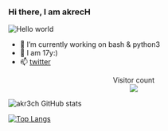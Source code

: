 ### Hi there, I am akrecH

<img src="https://github.com/akr3ch/akr3ch/blob/main/noob.png" alt="Hello world">



<!-- **akr3ch/akr3ch** is a ✨ _special_ ✨ repository because its `README.md` (this file) appears on your GitHub profile.

Here are some ideas to get you started: -->

- 🔭 I’m currently working on bash & python3
- 🌱 I am 17y:)
- 📫 [twitter](https://twitter.com/a_k_r_e_c_H)
<!-- - 😄 Pronouns: ... -->
<!-- - ⚡ Fun fact:  -->

<p align="center"> 
  Visitor count<br>
  <img src="https://profile-counter.glitch.me/akr3ch/count.svg" />
</p>

![akr3ch GitHub stats](https://github-readme-stats.vercel.app/api?username=akr3ch&show_icons=true&theme=radical)

[![Top Langs](https://github-readme-stats.vercel.app/api/top-langs/?username=akr3ch&layout=compact)](https://github.com/akr3ch/github-readme-stats)
